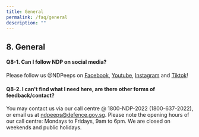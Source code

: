 ```yaml
---
title: General
permalink: /faq/general
description: ""
---
```

## 8. General

#### Q8-1. Can I follow NDP on social media? 
Please follow us @NDPeeps on [Facebook](https://www.facebook.com/NDPeeps), [Youtube](https://www.youtube.com/user/NDPeeps), [Instagram](https://www.instagram.com/ndpeeps/?hl=en) and [Tiktok](https://www.tiktok.com/@ndpeeps?lang=en)!


#### Q8-2. I can't find what I need here, are there other forms of feedback/contact?
You may contact us via our call centre @ 1800-NDP-2022 (1800-637-2022), or email us at ndpeeps@defence.gov.sg. Please note the opening hours of our call centre: Mondays to Fridays, 9am to 6pm. We are closed on weekends and public holidays.